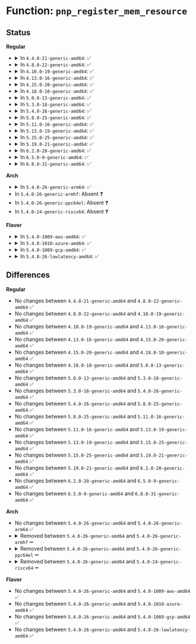 # Function: <code>pnp_register_mem_resource</code>

## Status
<b>Regular</b>
<ul>
<li>
<details>
<summary>In <code>4.4.0-21-generic-amd64</code>: ✅</summary>

```c
int pnp_register_mem_resource(struct pnp_dev * dev, unsigned int option_flags, resource_size_t min, resource_size_t max, resource_size_t align, resource_size_t size, unsigned char flags)
```

```json
{
  "name": "pnp_register_mem_resource",
  "collision_type": "Unique Global",
  "inline_type": "No",
  "funcs": [
    {
      "addr": 18446744071583795296,
      "name": "pnp_register_mem_resource",
      "external": true,
      "loc": "drivers/pnp/resource.c:119",
      "file": "drivers/pnp/resource.c",
      "inline": "seen, unknown",
      "caller_inline": [],
      "caller_func": [
        "drivers/pnp/pnpacpi/rsparser.c:pnpacpi_option_resource",
        "drivers/pnp/pnpacpi/rsparser.c:pnpacpi_option_resource"
      ]
    }
  ],
  "symbols": [
    {
      "addr": 18446744071583795296,
      "name": "pnp_register_mem_resource",
      "section": ".text",
      "bind": "STB_GLOBAL",
      "size": 177
    }
  ]
}
```
</details>
</li>
<li>
<details>
<summary>In <code>4.8.0-22-generic-amd64</code>: ✅</summary>

```c
int pnp_register_mem_resource(struct pnp_dev * dev, unsigned int option_flags, resource_size_t min, resource_size_t max, resource_size_t align, resource_size_t size, unsigned char flags)
```

```json
{
  "name": "pnp_register_mem_resource",
  "collision_type": "Unique Global",
  "inline_type": "No",
  "funcs": [
    {
      "addr": 18446744071584121520,
      "name": "pnp_register_mem_resource",
      "external": true,
      "loc": "drivers/pnp/resource.c:119",
      "file": "drivers/pnp/resource.c",
      "inline": "seen, unknown",
      "caller_inline": [],
      "caller_func": [
        "drivers/pnp/pnpacpi/rsparser.c:pnpacpi_option_resource",
        "drivers/pnp/pnpacpi/rsparser.c:pnpacpi_option_resource"
      ]
    }
  ],
  "symbols": [
    {
      "addr": 18446744071584121520,
      "name": "pnp_register_mem_resource",
      "section": ".text",
      "bind": "STB_GLOBAL",
      "size": 177
    }
  ]
}
```
</details>
</li>
<li>
<details>
<summary>In <code>4.10.0-19-generic-amd64</code>: ✅</summary>

```c
int pnp_register_mem_resource(struct pnp_dev * dev, unsigned int option_flags, resource_size_t min, resource_size_t max, resource_size_t align, resource_size_t size, unsigned char flags)
```

```json
{
  "name": "pnp_register_mem_resource",
  "collision_type": "Unique Global",
  "inline_type": "No",
  "funcs": [
    {
      "addr": 18446744071584269520,
      "name": "pnp_register_mem_resource",
      "external": true,
      "loc": "drivers/pnp/resource.c:119",
      "file": "drivers/pnp/resource.c",
      "inline": "seen, unknown",
      "caller_inline": [],
      "caller_func": [
        "drivers/pnp/pnpacpi/rsparser.c:pnpacpi_option_resource",
        "drivers/pnp/pnpacpi/rsparser.c:pnpacpi_option_resource"
      ]
    }
  ],
  "symbols": [
    {
      "addr": 18446744071584269520,
      "name": "pnp_register_mem_resource",
      "section": ".text",
      "bind": "STB_GLOBAL",
      "size": 177
    }
  ]
}
```
</details>
</li>
<li>
<details>
<summary>In <code>4.13.0-16-generic-amd64</code>: ✅</summary>

```c
int pnp_register_mem_resource(struct pnp_dev * dev, unsigned int option_flags, resource_size_t min, resource_size_t max, resource_size_t align, resource_size_t size, unsigned char flags)
```

```json
{
  "name": "pnp_register_mem_resource",
  "collision_type": "Unique Global",
  "inline_type": "No",
  "funcs": [
    {
      "addr": 18446744071584347568,
      "name": "pnp_register_mem_resource",
      "external": true,
      "loc": "drivers/pnp/resource.c:119",
      "file": "drivers/pnp/resource.c",
      "inline": "seen, unknown",
      "caller_inline": [],
      "caller_func": [
        "drivers/pnp/pnpacpi/rsparser.c:pnpacpi_option_resource",
        "drivers/pnp/pnpacpi/rsparser.c:pnpacpi_option_resource"
      ]
    }
  ],
  "symbols": [
    {
      "addr": 18446744071584347568,
      "name": "pnp_register_mem_resource",
      "section": ".text",
      "bind": "STB_GLOBAL",
      "size": 180
    }
  ]
}
```
</details>
</li>
<li>
<details>
<summary>In <code>4.15.0-20-generic-amd64</code>: ✅</summary>

```c
int pnp_register_mem_resource(struct pnp_dev * dev, unsigned int option_flags, resource_size_t min, resource_size_t max, resource_size_t align, resource_size_t size, unsigned char flags)
```

```json
{
  "name": "pnp_register_mem_resource",
  "collision_type": "Unique Global",
  "inline_type": "No",
  "funcs": [
    {
      "addr": 18446744071584753360,
      "name": "pnp_register_mem_resource",
      "external": true,
      "loc": "drivers/pnp/resource.c:120",
      "file": "drivers/pnp/resource.c",
      "inline": "seen, unknown",
      "caller_inline": [],
      "caller_func": [
        "drivers/pnp/pnpacpi/rsparser.c:pnpacpi_option_resource",
        "drivers/pnp/pnpacpi/rsparser.c:pnpacpi_option_resource"
      ]
    }
  ],
  "symbols": [
    {
      "addr": 18446744071584753360,
      "name": "pnp_register_mem_resource",
      "section": ".text",
      "bind": "STB_GLOBAL",
      "size": 180
    }
  ]
}
```
</details>
</li>
<li>
<details>
<summary>In <code>4.18.0-10-generic-amd64</code>: ✅</summary>

```c
int pnp_register_mem_resource(struct pnp_dev * dev, unsigned int option_flags, resource_size_t min, resource_size_t max, resource_size_t align, resource_size_t size, unsigned char flags)
```

```json
{
  "name": "pnp_register_mem_resource",
  "collision_type": "Unique Global",
  "inline_type": "No",
  "funcs": [
    {
      "addr": 18446744071584981840,
      "name": "pnp_register_mem_resource",
      "external": true,
      "loc": "drivers/pnp/resource.c:120",
      "file": "drivers/pnp/resource.c",
      "inline": "seen, unknown",
      "caller_inline": [],
      "caller_func": [
        "drivers/pnp/pnpacpi/rsparser.c:pnpacpi_option_resource",
        "drivers/pnp/pnpacpi/rsparser.c:pnpacpi_option_resource"
      ]
    }
  ],
  "symbols": [
    {
      "addr": 18446744071584981840,
      "name": "pnp_register_mem_resource",
      "section": ".text",
      "bind": "STB_GLOBAL",
      "size": 177
    }
  ]
}
```
</details>
</li>
<li>
<details>
<summary>In <code>5.0.0-13-generic-amd64</code>: ✅</summary>

```c
int pnp_register_mem_resource(struct pnp_dev * dev, unsigned int option_flags, resource_size_t min, resource_size_t max, resource_size_t align, resource_size_t size, unsigned char flags)
```

```json
{
  "name": "pnp_register_mem_resource",
  "collision_type": "Unique Global",
  "inline_type": "No",
  "funcs": [
    {
      "addr": 18446744071585086560,
      "name": "pnp_register_mem_resource",
      "external": true,
      "loc": "drivers/pnp/resource.c:120",
      "file": "drivers/pnp/resource.c",
      "inline": "seen, unknown",
      "caller_inline": [],
      "caller_func": [
        "drivers/pnp/pnpacpi/rsparser.c:pnpacpi_option_resource",
        "drivers/pnp/pnpacpi/rsparser.c:pnpacpi_option_resource"
      ]
    }
  ],
  "symbols": [
    {
      "addr": 18446744071585086560,
      "name": "pnp_register_mem_resource",
      "section": ".text",
      "bind": "STB_GLOBAL",
      "size": 118
    }
  ]
}
```
</details>
</li>
<li>
<details>
<summary>In <code>5.3.0-18-generic-amd64</code>: ✅</summary>

```c
int pnp_register_mem_resource(struct pnp_dev * dev, unsigned int option_flags, resource_size_t min, resource_size_t max, resource_size_t align, resource_size_t size, unsigned char flags)
```

```json
{
  "name": "pnp_register_mem_resource",
  "collision_type": "Unique Global",
  "inline_type": "No",
  "funcs": [
    {
      "addr": 18446744071585290912,
      "name": "pnp_register_mem_resource",
      "external": true,
      "loc": "drivers/pnp/resource.c:120",
      "file": "drivers/pnp/resource.c",
      "inline": "seen, unknown",
      "caller_inline": [],
      "caller_func": [
        "drivers/pnp/pnpacpi/rsparser.c:pnpacpi_option_resource",
        "drivers/pnp/pnpacpi/rsparser.c:pnpacpi_option_resource"
      ]
    }
  ],
  "symbols": [
    {
      "addr": 18446744071585290912,
      "name": "pnp_register_mem_resource",
      "section": ".text",
      "bind": "STB_GLOBAL",
      "size": 115
    }
  ]
}
```
</details>
</li>
<li>
<details>
<summary>In <code>5.4.0-26-generic-amd64</code>: ✅</summary>

```c
int pnp_register_mem_resource(struct pnp_dev * dev, unsigned int option_flags, resource_size_t min, resource_size_t max, resource_size_t align, resource_size_t size, unsigned char flags)
```

```json
{
  "name": "pnp_register_mem_resource",
  "collision_type": "Unique Global",
  "inline_type": "No",
  "funcs": [
    {
      "addr": 18446744071585428880,
      "name": "pnp_register_mem_resource",
      "external": true,
      "loc": "drivers/pnp/resource.c:120",
      "file": "drivers/pnp/resource.c",
      "inline": "seen, unknown",
      "caller_inline": [],
      "caller_func": [
        "drivers/pnp/pnpacpi/rsparser.c:pnpacpi_option_resource",
        "drivers/pnp/pnpacpi/rsparser.c:pnpacpi_option_resource"
      ]
    }
  ],
  "symbols": [
    {
      "addr": 18446744071585428880,
      "name": "pnp_register_mem_resource",
      "section": ".text",
      "bind": "STB_GLOBAL",
      "size": 115
    }
  ]
}
```
</details>
</li>
<li>
<details>
<summary>In <code>5.8.0-25-generic-amd64</code>: ✅</summary>

```c
int pnp_register_mem_resource(struct pnp_dev * dev, unsigned int option_flags, resource_size_t min, resource_size_t max, resource_size_t align, resource_size_t size, unsigned char flags)
```

```json
{
  "name": "pnp_register_mem_resource",
  "collision_type": "Unique Global",
  "inline_type": "No",
  "funcs": [
    {
      "addr": 18446744071586145088,
      "name": "pnp_register_mem_resource",
      "external": true,
      "loc": "drivers/pnp/resource.c:120",
      "file": "drivers/pnp/resource.c",
      "inline": "seen, unknown",
      "caller_inline": [],
      "caller_func": [
        "drivers/pnp/pnpacpi/rsparser.c:pnpacpi_option_resource",
        "drivers/pnp/pnpacpi/rsparser.c:pnpacpi_parse_address_option"
      ]
    }
  ],
  "symbols": [
    {
      "addr": 18446744071586145088,
      "name": "pnp_register_mem_resource",
      "section": ".text",
      "bind": "STB_GLOBAL",
      "size": 182
    }
  ]
}
```
</details>
</li>
<li>
<details>
<summary>In <code>5.11.0-16-generic-amd64</code>: ✅</summary>

```c
int pnp_register_mem_resource(struct pnp_dev * dev, unsigned int option_flags, resource_size_t min, resource_size_t max, resource_size_t align, resource_size_t size, unsigned char flags)
```

```json
{
  "name": "pnp_register_mem_resource",
  "collision_type": "Unique Global",
  "inline_type": "No",
  "funcs": [
    {
      "addr": 18446744071586263936,
      "name": "pnp_register_mem_resource",
      "external": true,
      "loc": "drivers/pnp/resource.c:120",
      "file": "drivers/pnp/resource.c",
      "inline": "seen, unknown",
      "caller_inline": [],
      "caller_func": [
        "drivers/pnp/pnpacpi/rsparser.c:pnpacpi_option_resource",
        "drivers/pnp/pnpacpi/rsparser.c:pnpacpi_parse_address_option"
      ]
    }
  ],
  "symbols": [
    {
      "addr": 18446744071586263936,
      "name": "pnp_register_mem_resource",
      "section": ".text",
      "bind": "STB_GLOBAL",
      "size": 182
    }
  ]
}
```
</details>
</li>
<li>
<details>
<summary>In <code>5.13.0-19-generic-amd64</code>: ✅</summary>

```c
int pnp_register_mem_resource(struct pnp_dev * dev, unsigned int option_flags, resource_size_t min, resource_size_t max, resource_size_t align, resource_size_t size, unsigned char flags)
```

```json
{
  "name": "pnp_register_mem_resource",
  "collision_type": "Unique Global",
  "inline_type": "No",
  "funcs": [
    {
      "addr": 18446744071586137904,
      "name": "pnp_register_mem_resource",
      "external": true,
      "loc": "drivers/pnp/resource.c:120",
      "file": "drivers/pnp/resource.c",
      "inline": "seen, unknown",
      "caller_inline": [],
      "caller_func": [
        "drivers/pnp/pnpacpi/rsparser.c:pnpacpi_option_resource",
        "drivers/pnp/pnpacpi/rsparser.c:pnpacpi_option_resource"
      ]
    }
  ],
  "symbols": [
    {
      "addr": 18446744071586137904,
      "name": "pnp_register_mem_resource",
      "section": ".text",
      "bind": "STB_GLOBAL",
      "size": 182
    }
  ]
}
```
</details>
</li>
<li>
<details>
<summary>In <code>5.15.0-25-generic-amd64</code>: ✅</summary>

```c
int pnp_register_mem_resource(struct pnp_dev * dev, unsigned int option_flags, resource_size_t min, resource_size_t max, resource_size_t align, resource_size_t size, unsigned char flags)
```

```json
{
  "name": "pnp_register_mem_resource",
  "collision_type": "Unique Global",
  "inline_type": "No",
  "funcs": [
    {
      "addr": 18446744071586638752,
      "name": "pnp_register_mem_resource",
      "external": true,
      "loc": "drivers/pnp/resource.c:120",
      "file": "drivers/pnp/resource.c",
      "inline": "seen, unknown",
      "caller_inline": [],
      "caller_func": [
        "drivers/pnp/pnpacpi/rsparser.c:pnpacpi_option_resource",
        "drivers/pnp/pnpacpi/rsparser.c:pnpacpi_option_resource"
      ]
    }
  ],
  "symbols": [
    {
      "addr": 18446744071586638752,
      "name": "pnp_register_mem_resource",
      "section": ".text",
      "bind": "STB_GLOBAL",
      "size": 182
    }
  ]
}
```
</details>
</li>
<li>
<details>
<summary>In <code>5.19.0-21-generic-amd64</code>: ✅</summary>

```c
int pnp_register_mem_resource(struct pnp_dev * dev, unsigned int option_flags, resource_size_t min, resource_size_t max, resource_size_t align, resource_size_t size, unsigned char flags)
```

```json
{
  "name": "pnp_register_mem_resource",
  "collision_type": "Unique Global",
  "inline_type": "No",
  "funcs": [
    {
      "addr": 18446744071587905136,
      "name": "pnp_register_mem_resource",
      "external": true,
      "loc": "drivers/pnp/resource.c:120",
      "file": "drivers/pnp/resource.c",
      "inline": "seen, unknown",
      "caller_inline": [],
      "caller_func": [
        "drivers/pnp/pnpacpi/rsparser.c:pnpacpi_option_resource",
        "drivers/pnp/pnpacpi/rsparser.c:pnpacpi_option_resource",
        "drivers/pnp/pnpacpi/rsparser.c:pnpacpi_option_resource"
      ]
    }
  ],
  "symbols": [
    {
      "addr": 18446744071587905136,
      "name": "pnp_register_mem_resource",
      "section": ".text",
      "bind": "STB_GLOBAL",
      "size": 197
    }
  ]
}
```
</details>
</li>
<li>
<details>
<summary>In <code>6.2.0-20-generic-amd64</code>: ✅</summary>

```c
int pnp_register_mem_resource(struct pnp_dev * dev, unsigned int option_flags, resource_size_t min, resource_size_t max, resource_size_t align, resource_size_t size, unsigned char flags)
```

```json
{
  "name": "pnp_register_mem_resource",
  "collision_type": "Unique Global",
  "inline_type": "No",
  "funcs": [
    {
      "addr": 18446744071589255472,
      "name": "pnp_register_mem_resource",
      "external": true,
      "loc": "drivers/pnp/resource.c:121",
      "file": "drivers/pnp/resource.c",
      "inline": "seen, unknown",
      "caller_inline": [],
      "caller_func": [
        "drivers/pnp/pnpacpi/rsparser.c:pnpacpi_option_resource",
        "drivers/pnp/pnpacpi/rsparser.c:pnpacpi_option_resource",
        "drivers/pnp/pnpacpi/rsparser.c:pnpacpi_option_resource"
      ]
    }
  ],
  "symbols": [
    {
      "addr": 18446744071589255472,
      "name": "pnp_register_mem_resource",
      "section": ".text",
      "bind": "STB_GLOBAL",
      "size": 197
    }
  ]
}
```
</details>
</li>
<li>
<details>
<summary>In <code>6.5.0-9-generic-amd64</code>: ✅</summary>

```c
int pnp_register_mem_resource(struct pnp_dev * dev, unsigned int option_flags, resource_size_t min, resource_size_t max, resource_size_t align, resource_size_t size, unsigned char flags)
```

```json
{
  "name": "pnp_register_mem_resource",
  "collision_type": "Unique Global",
  "inline_type": "No",
  "funcs": [
    {
      "addr": 18446744071589552304,
      "name": "pnp_register_mem_resource",
      "external": true,
      "loc": "drivers/pnp/resource.c:121",
      "file": "drivers/pnp/resource.c",
      "inline": "seen, unknown",
      "caller_inline": [],
      "caller_func": [
        "drivers/pnp/pnpacpi/rsparser.c:pnpacpi_option_resource",
        "drivers/pnp/pnpacpi/rsparser.c:pnpacpi_option_resource",
        "drivers/pnp/pnpacpi/rsparser.c:pnpacpi_option_resource"
      ]
    }
  ],
  "symbols": [
    {
      "addr": 18446744071589552304,
      "name": "pnp_register_mem_resource",
      "section": ".text",
      "bind": "STB_GLOBAL",
      "size": 197
    }
  ]
}
```
</details>
</li>
<li>
<details>
<summary>In <code>6.8.0-31-generic-amd64</code>: ✅</summary>

```c
int pnp_register_mem_resource(struct pnp_dev * dev, unsigned int option_flags, resource_size_t min, resource_size_t max, resource_size_t align, resource_size_t size, unsigned char flags)
```

```json
{
  "name": "pnp_register_mem_resource",
  "collision_type": "Unique Global",
  "inline_type": "No",
  "funcs": [
    {
      "addr": 18446744071589861232,
      "name": "pnp_register_mem_resource",
      "external": true,
      "loc": "drivers/pnp/resource.c:121",
      "file": "drivers/pnp/resource.c",
      "inline": "seen, unknown",
      "caller_inline": [],
      "caller_func": [
        "drivers/pnp/pnpacpi/rsparser.c:pnpacpi_option_resource",
        "drivers/pnp/pnpacpi/rsparser.c:pnpacpi_option_resource",
        "drivers/pnp/pnpacpi/rsparser.c:pnpacpi_option_resource"
      ]
    }
  ],
  "symbols": [
    {
      "addr": 18446744071589861232,
      "name": "pnp_register_mem_resource",
      "section": ".text",
      "bind": "STB_GLOBAL",
      "size": 244
    }
  ]
}
```
</details>
</li>
</ul>
<b>Arch</b>
<ul>
<li>
<details>
<summary>In <code>5.4.0-26-generic-arm64</code>: ✅</summary>

```c
int pnp_register_mem_resource(struct pnp_dev * dev, unsigned int option_flags, resource_size_t min, resource_size_t max, resource_size_t align, resource_size_t size, unsigned char flags)
```

```json
{
  "name": "pnp_register_mem_resource",
  "collision_type": "Unique Global",
  "inline_type": "No",
  "funcs": [
    {
      "addr": 18446603336497711528,
      "name": "pnp_register_mem_resource",
      "external": true,
      "loc": "drivers/pnp/resource.c:120",
      "file": "drivers/pnp/resource.c",
      "inline": "seen, unknown",
      "caller_inline": [],
      "caller_func": [
        "drivers/pnp/pnpacpi/rsparser.c:pnpacpi_option_resource",
        "drivers/pnp/pnpacpi/rsparser.c:pnpacpi_option_resource",
        "drivers/pnp/pnpacpi/rsparser.c:pnpacpi_option_resource",
        "drivers/pnp/pnpacpi/rsparser.c:pnpacpi_option_resource"
      ]
    }
  ],
  "symbols": [
    {
      "addr": 18446603336497711528,
      "name": "pnp_register_mem_resource",
      "section": ".text",
      "bind": "STB_GLOBAL",
      "size": 140
    }
  ]
}
```
</details>
</li>
<li>
In <code>5.4.0-26-generic-armhf</code>: Absent ❓
</li>
<li>
In <code>5.4.0-26-generic-ppc64el</code>: Absent ❓
</li>
<li>
In <code>5.4.0-24-generic-riscv64</code>: Absent ❓
</li>
</ul>
<b>Flavor</b>
<ul>
<li>
<details>
<summary>In <code>5.4.0-1009-aws-amd64</code>: ✅</summary>

```c
int pnp_register_mem_resource(struct pnp_dev * dev, unsigned int option_flags, resource_size_t min, resource_size_t max, resource_size_t align, resource_size_t size, unsigned char flags)
```

```json
{
  "name": "pnp_register_mem_resource",
  "collision_type": "Unique Global",
  "inline_type": "No",
  "funcs": [
    {
      "addr": 18446744071585191408,
      "name": "pnp_register_mem_resource",
      "external": true,
      "loc": "drivers/pnp/resource.c:120",
      "file": "drivers/pnp/resource.c",
      "inline": "seen, unknown",
      "caller_inline": [],
      "caller_func": [
        "drivers/pnp/pnpacpi/rsparser.c:pnpacpi_option_resource",
        "drivers/pnp/pnpacpi/rsparser.c:pnpacpi_option_resource"
      ]
    }
  ],
  "symbols": [
    {
      "addr": 18446744071585191408,
      "name": "pnp_register_mem_resource",
      "section": ".text",
      "bind": "STB_GLOBAL",
      "size": 115
    }
  ]
}
```
</details>
</li>
<li>
<details>
<summary>In <code>5.4.0-1010-azure-amd64</code>: ✅</summary>

```c
int pnp_register_mem_resource(struct pnp_dev * dev, unsigned int option_flags, resource_size_t min, resource_size_t max, resource_size_t align, resource_size_t size, unsigned char flags)
```

```json
{
  "name": "pnp_register_mem_resource",
  "collision_type": "Unique Global",
  "inline_type": "No",
  "funcs": [
    {
      "addr": 18446744071585143616,
      "name": "pnp_register_mem_resource",
      "external": true,
      "loc": "drivers/pnp/resource.c:120",
      "file": "drivers/pnp/resource.c",
      "inline": "seen, unknown",
      "caller_inline": [],
      "caller_func": [
        "drivers/pnp/pnpacpi/rsparser.c:pnpacpi_option_resource",
        "drivers/pnp/pnpacpi/rsparser.c:pnpacpi_option_resource"
      ]
    }
  ],
  "symbols": [
    {
      "addr": 18446744071585143616,
      "name": "pnp_register_mem_resource",
      "section": ".text",
      "bind": "STB_GLOBAL",
      "size": 115
    }
  ]
}
```
</details>
</li>
<li>
<details>
<summary>In <code>5.4.0-1009-gcp-amd64</code>: ✅</summary>

```c
int pnp_register_mem_resource(struct pnp_dev * dev, unsigned int option_flags, resource_size_t min, resource_size_t max, resource_size_t align, resource_size_t size, unsigned char flags)
```

```json
{
  "name": "pnp_register_mem_resource",
  "collision_type": "Unique Global",
  "inline_type": "No",
  "funcs": [
    {
      "addr": 18446744071585379280,
      "name": "pnp_register_mem_resource",
      "external": true,
      "loc": "drivers/pnp/resource.c:120",
      "file": "drivers/pnp/resource.c",
      "inline": "seen, unknown",
      "caller_inline": [],
      "caller_func": [
        "drivers/pnp/pnpacpi/rsparser.c:pnpacpi_option_resource",
        "drivers/pnp/pnpacpi/rsparser.c:pnpacpi_option_resource"
      ]
    }
  ],
  "symbols": [
    {
      "addr": 18446744071585379280,
      "name": "pnp_register_mem_resource",
      "section": ".text",
      "bind": "STB_GLOBAL",
      "size": 115
    }
  ]
}
```
</details>
</li>
<li>
<details>
<summary>In <code>5.4.0-26-lowlatency-amd64</code>: ✅</summary>

```c
int pnp_register_mem_resource(struct pnp_dev * dev, unsigned int option_flags, resource_size_t min, resource_size_t max, resource_size_t align, resource_size_t size, unsigned char flags)
```

```json
{
  "name": "pnp_register_mem_resource",
  "collision_type": "Unique Global",
  "inline_type": "No",
  "funcs": [
    {
      "addr": 18446744071585486624,
      "name": "pnp_register_mem_resource",
      "external": true,
      "loc": "drivers/pnp/resource.c:120",
      "file": "drivers/pnp/resource.c",
      "inline": "seen, unknown",
      "caller_inline": [],
      "caller_func": [
        "drivers/pnp/pnpacpi/rsparser.c:pnpacpi_option_resource",
        "drivers/pnp/pnpacpi/rsparser.c:pnpacpi_option_resource"
      ]
    }
  ],
  "symbols": [
    {
      "addr": 18446744071585486624,
      "name": "pnp_register_mem_resource",
      "section": ".text",
      "bind": "STB_GLOBAL",
      "size": 115
    }
  ]
}
```
</details>
</li>
</ul>

## Differences
<b>Regular</b>
<ul>
<li>
No changes between <code>4.4.0-21-generic-amd64</code> and <code>4.8.0-22-generic-amd64</code> ✅
</li>
<li>
No changes between <code>4.8.0-22-generic-amd64</code> and <code>4.10.0-19-generic-amd64</code> ✅
</li>
<li>
No changes between <code>4.10.0-19-generic-amd64</code> and <code>4.13.0-16-generic-amd64</code> ✅
</li>
<li>
No changes between <code>4.13.0-16-generic-amd64</code> and <code>4.15.0-20-generic-amd64</code> ✅
</li>
<li>
No changes between <code>4.15.0-20-generic-amd64</code> and <code>4.18.0-10-generic-amd64</code> ✅
</li>
<li>
No changes between <code>4.18.0-10-generic-amd64</code> and <code>5.0.0-13-generic-amd64</code> ✅
</li>
<li>
No changes between <code>5.0.0-13-generic-amd64</code> and <code>5.3.0-18-generic-amd64</code> ✅
</li>
<li>
No changes between <code>5.3.0-18-generic-amd64</code> and <code>5.4.0-26-generic-amd64</code> ✅
</li>
<li>
No changes between <code>5.4.0-26-generic-amd64</code> and <code>5.8.0-25-generic-amd64</code> ✅
</li>
<li>
No changes between <code>5.8.0-25-generic-amd64</code> and <code>5.11.0-16-generic-amd64</code> ✅
</li>
<li>
No changes between <code>5.11.0-16-generic-amd64</code> and <code>5.13.0-19-generic-amd64</code> ✅
</li>
<li>
No changes between <code>5.13.0-19-generic-amd64</code> and <code>5.15.0-25-generic-amd64</code> ✅
</li>
<li>
No changes between <code>5.15.0-25-generic-amd64</code> and <code>5.19.0-21-generic-amd64</code> ✅
</li>
<li>
No changes between <code>5.19.0-21-generic-amd64</code> and <code>6.2.0-20-generic-amd64</code> ✅
</li>
<li>
No changes between <code>6.2.0-20-generic-amd64</code> and <code>6.5.0-9-generic-amd64</code> ✅
</li>
<li>
No changes between <code>6.5.0-9-generic-amd64</code> and <code>6.8.0-31-generic-amd64</code> ✅
</li>
</ul>
<b>Arch</b>
<ul>
<li>
No changes between <code>5.4.0-26-generic-amd64</code> and <code>5.4.0-26-generic-arm64</code> ✅
</li>
<li>
<details>
<summary>Removed between <code>5.4.0-26-generic-amd64</code> and <code>5.4.0-26-generic-armhf</code> ➖</summary>

```c
int pnp_register_mem_resource(struct pnp_dev * dev, unsigned int option_flags, resource_size_t min, resource_size_t max, resource_size_t align, resource_size_t size, unsigned char flags)
```
</details>
</li>
<li>
<details>
<summary>Removed between <code>5.4.0-26-generic-amd64</code> and <code>5.4.0-26-generic-ppc64el</code> ➖</summary>

```c
int pnp_register_mem_resource(struct pnp_dev * dev, unsigned int option_flags, resource_size_t min, resource_size_t max, resource_size_t align, resource_size_t size, unsigned char flags)
```
</details>
</li>
<li>
<details>
<summary>Removed between <code>5.4.0-26-generic-amd64</code> and <code>5.4.0-24-generic-riscv64</code> ➖</summary>

```c
int pnp_register_mem_resource(struct pnp_dev * dev, unsigned int option_flags, resource_size_t min, resource_size_t max, resource_size_t align, resource_size_t size, unsigned char flags)
```
</details>
</li>
</ul>
<b>Flavor</b>
<ul>
<li>
No changes between <code>5.4.0-26-generic-amd64</code> and <code>5.4.0-1009-aws-amd64</code> ✅
</li>
<li>
No changes between <code>5.4.0-26-generic-amd64</code> and <code>5.4.0-1010-azure-amd64</code> ✅
</li>
<li>
No changes between <code>5.4.0-26-generic-amd64</code> and <code>5.4.0-1009-gcp-amd64</code> ✅
</li>
<li>
No changes between <code>5.4.0-26-generic-amd64</code> and <code>5.4.0-26-lowlatency-amd64</code> ✅
</li>
</ul>
